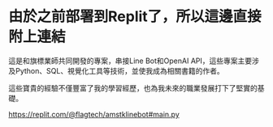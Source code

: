 # 由於之前部署到Replit了，所以這邊直接附上連結

這是和旗標業師共同開發的專案，串接Line Bot和OpenAI API，這些專案主要涉及Python、SQL、視覺化工具等技術，並使我成為相關書籍的作者。

這些寶貴的經驗不僅豐富了我的學習經歷，也為我未來的職業發展打下了堅實的基礎。

https://replit.com/@flagtech/amstklinebot#main.py
